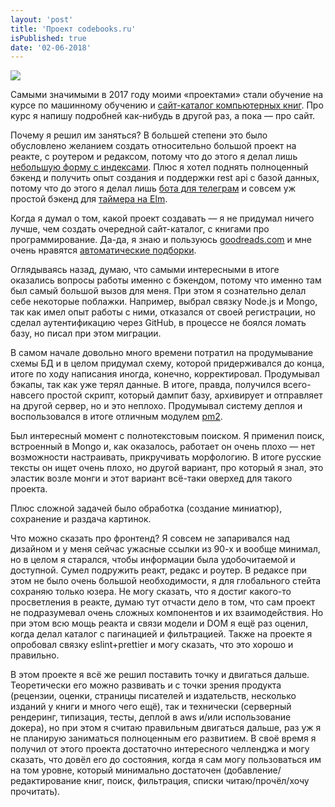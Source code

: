 ```yaml
---
layout: 'post'
title: 'Проект codebooks.ru'
isPublished: true
date: '02-06-2018'
---
```


![](/images/codebooks.jpg)

Самыми значимыми в 2017 году моими «проектами» стали обучение на курсе по машинному обучению и [сайт-каталог компьютерных книг](https://codebooks.ru). Про курс я напишу подробней как-нибудь в другой раз, а пока — про сайт.

Почему я решил им заняться? В большей степени это было обусловлено желанием создать относительно большой проект на реакте, с роутером и редаксом, потому что до этого я делал лишь [небольшую форму с индексами](posts/react-redux.html). Плюс я хотел поднять полноценный бэкенд и получить опыт создания и поддержки rest api с базой данных, потому что до этого я делал лишь [бота для телеграм](/posts/rouble-rate-bot.html) и совсем уж простой бэкенд для [таймера на Elm](/posts/elm-app.html).

Когда я думал о том, какой проект создавать — я не придумал ничего лучше, чем создать очередной сайт-каталог, с книгами про программирование. Да-да, я знаю и пользуюсь [goodreads.com](https://www.goodreads.com/) и мне очень нравятся [автоматические подборки](https://hackernewsbooks.com/).

Оглядываясь назад, думаю, что самыми интересными в итоге оказались вопросы работы именно с бэкендом, потому что именно там был самый большой вызов для меня. При этом я сознательно делал себе некоторые поблажки. Например, выбрал связку Node.js и Mongo, так как имел опыт работы с ними, отказался от своей регистрации, но сделал аутентификацию через GitHub, в процессе не боялся ломать базу, но писал при этом миграции.

В самом начале довольно много времени потратил на продумывание схемы БД и в целом придумал схему, которой придерживался до конца, итоге по ходу написания иногда, конечно, корректировал. Продумывал бэкапы, так как уже терял данные. В итоге, правда, получился всего-навсего простой скрипт, который дампит базу, архивирует и отправляет на другой сервер, но и это неплохо. Продумывал систему деплоя и воспользовался в итоге отличным модулем [pm2](http://pm2.keymetrics.io/).

Был интересный момент с полнотекстовым поиском. Я применил поиск, встроенный в Mongo и, как оказалось, работает он очень плохо — нет возможности настраивать, прикручивать морфологию. В итоге русские тексты он ищет очень плохо, но другой вариант, про который я знал, это эластик возле монги и этот вариант всё-таки оверхед для такого проекта.

Плюс сложной задачей было обработка (создание миниатюр), сохранение и раздача картинок.

Что можно сказать про фронтенд? Я совсем не запаривался над дизайном и у меня сейчас ужасные ссылки из 90-х и вообще минимал, но в целом я старался, чтобы информации была удобочитаемой и доступной. Сумел подружить реакт, редакс и роутер. В редаксе при этом не было очень большой необходимости, я для глобального стейта сохраняю только юзера. Не могу сказать, что я достиг какого-то просветления в реакте, думаю тут отчасти дело в том, что сам проект не подразумевал очень сложных компонентов и их взаимодействия. Но при этом всю мощь реакта и связи модели и DOM я ещё раз оценил, когда делал каталог с пагинацией и фильтрацией. Также на проекте я опробовал связку eslint+prettier и могу сказать, что это хорошо и правильно.

В этом проекте я всё же решил поставить точку и двигаться дальше. Теоретически его можно развивать и с точки зрения продукта (рецензии, оценки, страницы писателей и издательств, несколько изданий у книги и много чего ещё), так и технически (серверный рендеринг, типизация, тесты, деплой в aws и/или использование докера), но при этом я считаю правильным двигаться дальше, раз уж я не планирую заниматься полноценным его развитием. В своё время я получил от этого проекта достаточно интересного челленджа и могу сказать, что довёл его до состояния, когда я сам могу пользоваться им на том уровне, который минимально достаточен (добавление/редактирование книг, поиск, фильтрация, списки читаю/прочёл/хочу прочитать).
